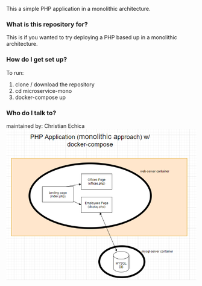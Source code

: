 This a simple PHP application in a monolithic architecture.

### What is this repository for? ###

This is if you wanted to try deploying a PHP based up in a monolithic architecture.


### How do I get set up? ###

To run:
1) clone / download the repository
2) cd microservice-mono
3) docker-compose up


### Who do I talk to? ###

maintained by: Christian Echica
![alt text](https://github.com/christian-echica/php-monoapp/blob/master/src/img/diagram.PNG)

